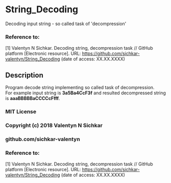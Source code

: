 # String_Decoding
Decoding input string - so called task of 'decompression'

### Reference to:
[1] Valentyn N Sichkar. Decoding string, decompression task // GitHub platform [Electronic resource]. URL: https://github.com/sichkar-valentyn/String_Decoding (date of access: XX.XX.XXXX)

## Description
Program decode string implementing so called task of decompression.
<br>For example input string is **3a5Ba4CcF3f** and resulted decompressed string is **aaaBBBBBaCCCCcFfff**.
<br/>

### MIT License
### Copyright (c) 2018 Valentyn N Sichkar
### github.com/sichkar-valentyn
### Reference to:
[1] Valentyn N Sichkar. Decoding string, decompression task // GitHub platform [Electronic resource]. URL: https://github.com/sichkar-valentyn/String_Decoding (date of access: XX.XX.XXXX)
